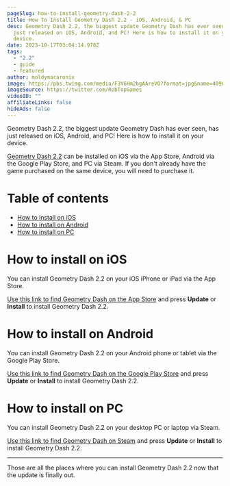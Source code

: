 ```yaml
---
pageSlug: how-to-install-geometry-dash-2-2
title: How To Install Geometry Dash 2.2 - iOS, Android, & PC
desc: Geometry Dash 2.2, the biggest update Geometry Dash has ever seen, has
  just released on iOS, Android, and PC! Here is how to install it on your
  device.
date: 2023-10-17T03:04:14.978Z
tags:
  - "2.2"
  - guide
  - featured
author: moldymacaronix
image: https://pbs.twimg.com/media/F3V6Hm2bgAAreVO?format=jpg&name=4096x4096
imageSource: https://twitter.com/RobTopGames
videoID: ""
affiliateLinks: false
hideAds: false
---
```

Geometry Dash 2.2, the biggest update Geometry Dash has ever seen, has just released on iOS, Android, and PC! Here is how to install it on your device.

[Geometry Dash 2.2](/categories/2.2/) can be installed on iOS via the App Store, Android via the Google Play Store, and PC via Steam. If you don't already have the game purchased on the same device, you will need to purchase it.

# Table of contents

- [How to install on iOS](#how-to-install-on-ios)
- [How to install on Android](#how-to-install-on-android)
- [How to install on PC](#how-to-install-on-pc)

# How to install on iOS

You can install Geometry Dash 2.2 on your iOS iPhone or iPad via the App Store.

[Use this link to find Geometry Dash on the App Store](https://apps.apple.com/app/geometry-dash/id625334537) and press **Update** or **Install** to install Geometry Dash 2.2.

# How to install on Android

You can install Geometry Dash 2.2 on your Android phone or tablet via the Google Play Store.

[Use this link to find Geometry Dash on the Google Play Store](https://play.google.com/store/apps/details?id=com.robtopx.geometryjump) and press **Update** or **Install** to install Geometry Dash 2.2.

# How to install on PC

You can install Geometry Dash 2.2 on your desktop PC or laptop via Steam.

[Use this link to find Geometry Dash on Steam](https://store.steampowered.com/app/322170/Geometry_Dash/) and press **Update** or **Install** to install Geometry Dash 2.2.

---

Those are all the places where you can install Geometry Dash 2.2 now that the update is finally out.